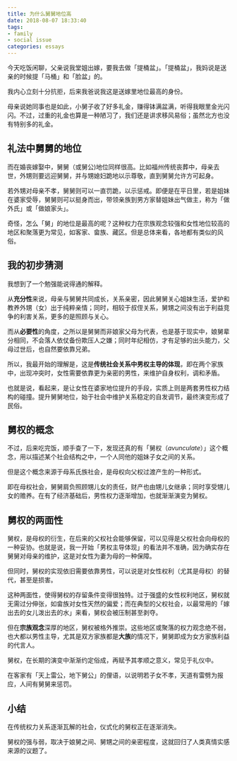 ```yaml
---
title: 为什么舅舅地位高
date: 2018-08-07 18:33:40
tags:
- family
- social issue
categories: essays
---
```

今天吃饭闲聊，父亲说我堂姐出嫁，要我去做「提桶盆」。「提桶盆」，我妈说是送亲的时候提「马桶」和「脸盆」的。

我内心立刻十分抗拒，后来我爸说我这是送嫁里地位最高的身份。

母亲说她同事也是如此，小舅子收了好多礼金，赚得钵满盆满，听得我眼里金光闪闪。不过，过重的礼金也算是一种陋习了，我们还是讲求移风易俗；虽然北方也没有特别多的礼金。

## 礼法中舅舅的地位

而在婚丧嫁娶中，舅舅（或舅公)地位同样很高。比如福州传统丧葬中，母亲去世，外甥则要远迎舅舅，并与甥媳妇跪地以示尊敬，直到舅舅允许方可起身。

若外甥对母亲不孝，舅舅则可以一直罚跪，以示惩戒。即便是在平日里，若是姐妹在婆家受辱，舅舅则可以挺身而出，带领亲族到男方家替姐妹出气做主，称为「做外氏」或「做娘家头」。

奇怪，怎么「舅」的地位是最高的呢？这种权力在宗族观念较强和女性地位较高的地区和聚落更为常见，如客家、畲族、藏区。但是总体来看，各地都有类似的风俗。

## 我的初步猜测

我想到了一个勉强能说得通的解释。

从**充分性**来说，母亲与舅舅共同成长，关系亲密，因此舅舅关心姐妹生活，爱护和教养外甥（女）出于纯粹亲情；同时，相较于叔侄关系，舅甥之间没有出于利益竞争的利害关系，更多的是照顾与关心。

而从**必要性**的角度，之所以是舅舅而非娘家父母为代表，也是基于现实中，娘舅辈分相同，不会落人依仗备份欺压人之嫌；同时年纪相仿，才有足够的出头能力，父母过世后，也自然要依靠兄弟。

所以，我最开始的理解是，这是**传统社会关系中男权主导的体现**，即在两个家族中，出现冲突时，女性需要依靠更为亲密的男性，来维护自身权利，调和矛盾。

也就是说，看起来，是让女性在婆家地位提升的手段，实质上则是两套男性权力结构的碰撞。提升舅舅地位，始于社会中维护关系稳定的自发调节，最终演变形成了民俗。

## 舅权的概念

不过，后来吃完饭，顺手查了一下，发现还真的有「舅权（*avunculate*）」这个概念，用以描述某个社会结构之中，一个人同他的姐妹子女之间的关系。

但是这个概念来源于母系氏族社会，是母权向父权过渡产生的一种形式。

即在母权社会，舅舅肩负照顾甥儿女的责任，财产也由甥儿女继承；同时享受甥儿女的赡养。在有了经济基础后，男性权力逐渐增加，也就渐渐演变为舅权。

## 舅权的两面性

舅权，是母权的衍生，在后来的父权社会能够保留，可以见得是父权社会向母权的一种妥协。也就是说，我一开始「男权主导体现」的看法并不准确，因为确实存在舅舅对母亲的维护，这是对女性为妻为母的一种保障。

但同时，舅权的实现依旧需要依靠男性，可以说是对女性权利（尤其是母权）的替代，甚至是损害。

这种两面性，使得舅权的存留条件变得很独特。过于强盛的女性权利地区，舅权就无需过分伸张，如畲族对女性天然的偏爱；而在典型的父权社会，以最常用的「嫁出去的女儿泼出去的水」来看，舅权会被压制甚至剥夺。

但在**宗族观念**深厚的地区，舅权被格外推崇。这些地区或聚落的权力观念绝不弱，也大都以男性主导，尤其是双方家族都是**大族**的情况下，舅舅即成为女方家族利益的代言人。

舅权，在长期的演变中渐渐约定俗成，再赋予其孝顺之意义，常见于礼仪中。

在客家有「天上雷公，地下舅公」的俚语，以说明若子女不孝，天道有雷劈为报应，人间有舅舅来惩罚。

## 小结


在传统权力关系逐渐瓦解的社会，仪式化的舅权正在逐渐消失。


舅权的强与弱，取决于娘舅之间、舅甥之间的亲密程度，这就回归了人类真情实感来源的议题了。
